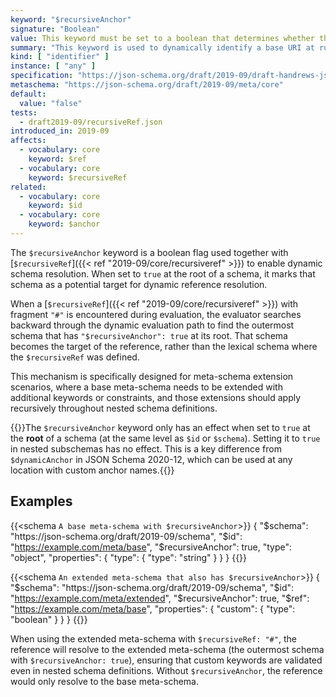 ```yaml
---
keyword: "$recursiveAnchor"
signature: "Boolean"
value: This keyword must be set to a boolean that determines whether the reference destination is must be determined by examining the dynamic scope or not
summary: "This keyword is used to dynamically identify a base URI at runtime by marking where such a calculation can start, and where it stops."
kind: [ "identifier" ]
instance: [ "any" ]
specification: "https://json-schema.org/draft/2019-09/draft-handrews-json-schema-02#rfc.section.8.2.4.2.2"
metaschema: "https://json-schema.org/draft/2019-09/meta/core"
default:
  value: "false"
tests:
  - draft2019-09/recursiveRef.json
introduced_in: 2019-09
affects:
  - vocabulary: core
    keyword: $ref
  - vocabulary: core
    keyword: $recursiveRef
related:
  - vocabulary: core
    keyword: $id
  - vocabulary: core
    keyword: $anchor
---
```


The `$recursiveAnchor` keyword is a boolean flag used together with
[`$recursiveRef`]({{< ref "2019-09/core/recursiveref" >}}) to enable dynamic
schema resolution. When set to `true` at the root of a schema, it marks that
schema as a potential target for dynamic reference resolution.

When a [`$recursiveRef`]({{< ref "2019-09/core/recursiveref" >}}) with
fragment `"#"` is encountered during evaluation, the evaluator searches backward
through the dynamic evaluation path to find the outermost schema that has
`"$recursiveAnchor": true` at its root. That schema becomes the target of the
reference, rather than the lexical schema where the `$recursiveRef` was defined.

This mechanism is specifically designed for meta-schema extension scenarios,
where a base meta-schema needs to be extended with additional keywords or
constraints, and those extensions should apply recursively throughout nested
schema definitions.

{{<common-pitfall>}}The `$recursiveAnchor` keyword only has an effect when set
to `true` at the **root** of a schema (at the same level as `$id` or
`$schema`). Setting it to `true` in nested subschemas has no effect. This is a
key difference from `$dynamicAnchor` in JSON Schema 2020-12, which can be used
at any location with custom anchor names.{{</common-pitfall>}}

## Examples

{{<schema `A base meta-schema with $recursiveAnchor`>}}
{
  "$schema": "https://json-schema.org/draft/2019-09/schema",
  "$id": "https://example.com/meta/base",
  "$recursiveAnchor": true,
  "type": "object",
  "properties": {
    "type": { "type": "string" }
  }
}
{{</schema>}}

{{<schema `An extended meta-schema that also has $recursiveAnchor`>}}
{
  "$schema": "https://json-schema.org/draft/2019-09/schema",
  "$id": "https://example.com/meta/extended",
  "$recursiveAnchor": true,
  "$ref": "https://example.com/meta/base",
  "properties": {
    "custom": { "type": "boolean" }
  }
}
{{</schema>}}

When using the extended meta-schema with `$recursiveRef: "#"`, the reference
will resolve to the extended meta-schema (the outermost schema with
`$recursiveAnchor: true`), ensuring that custom keywords are validated even in
nested schema definitions. Without `$recursiveAnchor`, the reference would only
resolve to the base meta-schema.